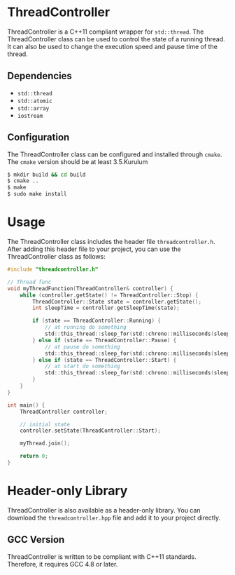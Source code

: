 # ThreadController

ThreadController is a C++11 compliant wrapper for `std::thread`. The ThreadController class can be used to control the state of a running thread. It can also be used to change the execution speed and pause time of the thread.

## Dependencies

* `std::thread`
* `std::atomic`
* `std::array`
* `iostream`

## Configuration

The ThreadController class can be configured and installed through `cmake`. The `cmake` version should be at least 3.5.Kurulum

```bash
$ mkdir build && cd build
$ cmake ..
$ make
$ sudo make install
```

# Usage

The ThreadController class includes the header file `threadcontroller.h`. After adding this header file to your project, you can use the ThreadController class as follows:

```c
#include "threadcontroller.h"

// Thread func
void myThreadFunction(ThreadController& controller) {
    while (controller.getState() != ThreadController::Stop) {
        ThreadController::State state = controller.getState();
        int sleepTime = controller.getSleepTime(state);

        if (state == ThreadController::Running) {
            // at running do something
            std::this_thread::sleep_for(std::chrono::milliseconds(sleepTime));
        } else if (state == ThreadController::Pause) {
            // at pause do something
            std::this_thread::sleep_for(std::chrono::milliseconds(sleepTime));
        } else if (state == ThreadController::Start) {
            // at start do something
            std::this_thread::sleep_for(std::chrono::milliseconds(sleepTime));
        }
    }
}

int main() {
    ThreadController controller;

    // initial state
    controller.setState(ThreadController::Start);

    myThread.join();

    return 0;
}

```

# Header-only Library

ThreadController is also available as a header-only library. You can download the `threadcontroller.hpp` file and add it to your project directly.

## GCC Version

ThreadController is written to be compliant with C++11 standards. Therefore, it requires GCC 4.8 or later.

